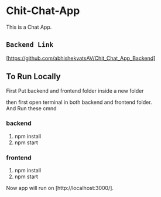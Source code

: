# Chit-Chat-App

This is a Chat App.

## `Backend Link`
[https://github.com/abhishekvatsAV/Chit_Chat_App_Backend]

## To Run Locally

First Put backend and frontend folder inside a new folder

then first open terminal in both backend and frontend folder.  
And Run these cmnd

### backend
1. npm install
2. npm start

### frontend
1. npm install
2. npm start

Now app will run on [http://localhost:3000/].
